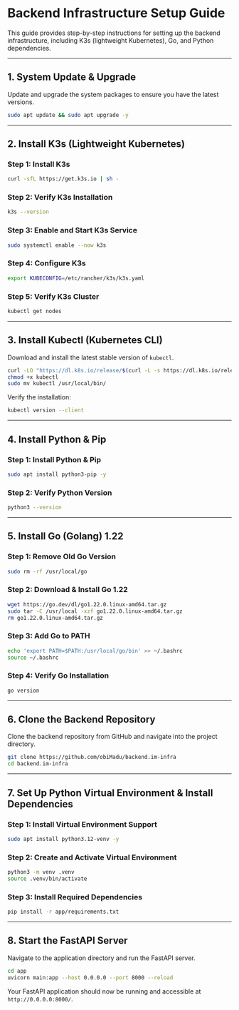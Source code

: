# Backend Infrastructure Setup Guide

This guide provides step-by-step instructions for setting up the backend infrastructure, including K3s (lightweight Kubernetes), Go, and Python dependencies.

---

## **1. System Update & Upgrade**
Update and upgrade the system packages to ensure you have the latest versions.
```sh
sudo apt update && sudo apt upgrade -y
```

---

## **2. Install K3s (Lightweight Kubernetes)**
### **Step 1: Install K3s**
```sh
curl -sfL https://get.k3s.io | sh -
```

### **Step 2: Verify K3s Installation**
```sh
k3s --version
```

### **Step 3: Enable and Start K3s Service**
```sh
sudo systemctl enable --now k3s
```

### **Step 4: Configure K3s**
```sh
export KUBECONFIG=/etc/rancher/k3s/k3s.yaml
```

### **Step 5: Verify K3s Cluster**
```sh
kubectl get nodes
```

---

## **3. Install Kubectl (Kubernetes CLI)**
Download and install the latest stable version of `kubectl`.
```sh
curl -LO "https://dl.k8s.io/release/$(curl -L -s https://dl.k8s.io/release/stable.txt)/bin/linux/amd64/kubectl"
chmod +x kubectl
sudo mv kubectl /usr/local/bin/
```

Verify the installation:
```sh
kubectl version --client
```

---

## **4. Install Python & Pip**
### **Step 1: Install Python & Pip**
```sh
sudo apt install python3-pip -y
```

### **Step 2: Verify Python Version**
```sh
python3 --version
```



---

## **5. Install Go (Golang) 1.22**
### **Step 1: Remove Old Go Version**
```sh
sudo rm -rf /usr/local/go
```

### **Step 2: Download & Install Go 1.22**
```sh
wget https://go.dev/dl/go1.22.0.linux-amd64.tar.gz
sudo tar -C /usr/local -xzf go1.22.0.linux-amd64.tar.gz
rm go1.22.0.linux-amd64.tar.gz
```

### **Step 3: Add Go to PATH**
```sh
echo 'export PATH=$PATH:/usr/local/go/bin' >> ~/.bashrc
source ~/.bashrc
```

### **Step 4: Verify Go Installation**
```sh
go version
```

---

## **6. Clone the Backend Repository**
Clone the backend repository from GitHub and navigate into the project directory.
```sh
git clone https://github.com/obiMadu/backend.im-infra
cd backend.im-infra
```

---

## **7. Set Up Python Virtual Environment & Install Dependencies**
### **Step 1: Install Virtual Environment Support**
```sh
sudo apt install python3.12-venv -y
```

### **Step 2: Create and Activate Virtual Environment**
```sh
python3 -m venv .venv
source .venv/bin/activate
```

### **Step 3: Install Required Dependencies**
```sh
pip install -r app/requirements.txt
```

---

## **8. Start the FastAPI Server**
Navigate to the application directory and run the FastAPI server.
```sh
cd app
uvicorn main:app --host 0.0.0.0 --port 8000 --reload
```

Your FastAPI application should now be running and accessible at `http://0.0.0.0:8000/`.

